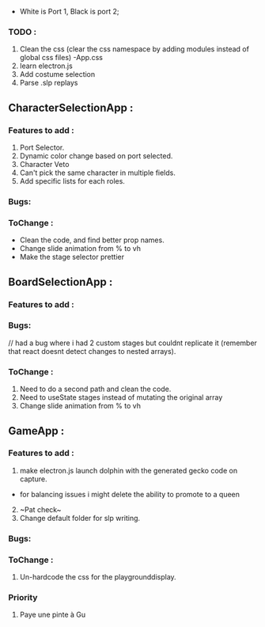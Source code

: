 - White is Port 1, Black is port 2;


### TODO :
1. Clean the css (clear the css namespace by adding modules instead of global css files)
-App.css
2. learn electron.js
3. Add costume selection
4. Parse .slp replays

## CharacterSelectionApp : 

### Features to add :
1. Port Selector.
2. Dynamic color change based on port selected.
3. Character Veto
4. Can't pick the same character in multiple fields.
5. Add specific lists for each roles.

### Bugs:

### ToChange :
- Clean the code, and find better prop names.
- Change slide animation from % to vh
- Make the stage selector prettier

## BoardSelectionApp : 

### Features to add :

### Bugs:
// had a bug where i had 2 custom stages but couldnt replicate it (remember that react doesnt detect changes to nested arrays).

### ToChange :
1. Need to do a second path and clean the code.
2. Need to useState stages instead of mutating the original array
3. Change slide animation from % to vh

## GameApp : 

### Features to add :
1. make electron.js launch dolphin with the generated gecko code on capture.
- for balancing issues i might delete the ability to promote to a queen
2. ~Pat check~
3. Change default folder for slp writing.
### Bugs:

### ToChange :
1. Un-hardcode the css for the playgrounddisplay.

### Priority
1. Paye une pinte à Gu
